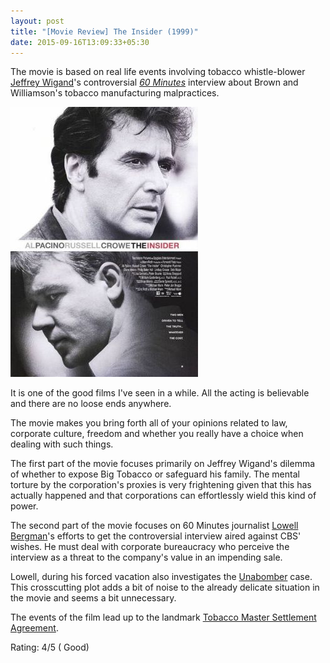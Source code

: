```yaml
---
layout: post
title: "[Movie Review] The Insider (1999)"
date: 2015-09-16T13:09:33+05:30
---
```


The movie is based on real life events involving tobacco whistle-blower [Jeffrey Wigand](https://en.wikipedia.org/wiki/Jeffrey_Wigand)'s controversial *[60 Minutes](https://en.wikipedia.org/wiki/60_Minutes#Brown_.26_Williamson)* interview about Brown and Williamson's tobacco manufacturing malpractices.

![The Insider (1999)](/img/movie-poster-the-insider-1999.jpg 'The Insider (1999)')

It is one of the good films I've seen in a while.
All the acting is believable and there are no loose ends anywhere.

The movie makes you bring forth all of your opinions related to law, corporate culture, freedom and whether you really have a choice when dealing with such things.

The first part of the movie focuses primarily on Jeffrey Wigand's dilemma of whether to expose Big Tobacco or safeguard his family.
The mental torture by the corporation's proxies is very frightening given that this has actually happened and that corporations can effortlessly wield this kind of power.

The second part of the movie focuses on 60 Minutes journalist [Lowell Bergman](https://en.wikipedia.org/wiki/Lowell_Bergman)'s efforts to get the controversial interview aired against CBS' wishes.
He must deal with corporate bureaucracy who perceive the interview as a threat to the company's value in an impending sale.

Lowell, during his forced vacation also investigates the [Unabomber](https://en.wikipedia.org/wiki/Ted_Kaczynski) case.
This crosscutting plot adds a bit of noise to the already delicate situation in the movie and seems a bit unnecessary.

The events of the film lead up to the landmark [Tobacco Master Settlement Agreement](https://en.wikipedia.org/wiki/Tobacco_Master_Settlement_Agreement).

Rating: 4/5 ( Good)
